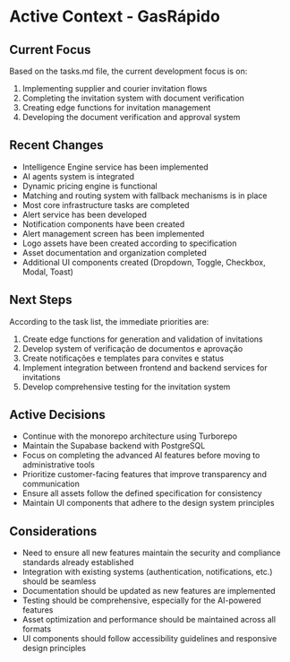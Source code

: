 # Active Context - GasRápido

## Current Focus
Based on the tasks.md file, the current development focus is on:
1. Implementing supplier and courier invitation flows
2. Completing the invitation system with document verification
3. Creating edge functions for invitation management
4. Developing the document verification and approval system

## Recent Changes
- Intelligence Engine service has been implemented
- AI agents system is integrated
- Dynamic pricing engine is functional
- Matching and routing system with fallback mechanisms is in place
- Most core infrastructure tasks are completed
- Alert service has been developed
- Notification components have been created
- Alert management screen has been implemented
- Logo assets have been created according to specification
- Asset documentation and organization completed
- Additional UI components created (Dropdown, Toggle, Checkbox, Modal, Toast)

## Next Steps
According to the task list, the immediate priorities are:
1. Create edge functions for generation and validation of invitations
2. Develop system of verificação de documentos e aprovação
3. Create notificações e templates para convites e status
4. Implement integration between frontend and backend services for invitations
5. Develop comprehensive testing for the invitation system

## Active Decisions
- Continue with the monorepo architecture using Turborepo
- Maintain the Supabase backend with PostgreSQL
- Focus on completing the advanced AI features before moving to administrative tools
- Prioritize customer-facing features that improve transparency and communication
- Ensure all assets follow the defined specification for consistency
- Maintain UI components that adhere to the design system principles

## Considerations
- Need to ensure all new features maintain the security and compliance standards already established
- Integration with existing systems (authentication, notifications, etc.) should be seamless
- Documentation should be updated as new features are implemented
- Testing should be comprehensive, especially for the AI-powered features
- Asset optimization and performance should be maintained across all formats
- UI components should follow accessibility guidelines and responsive design principles